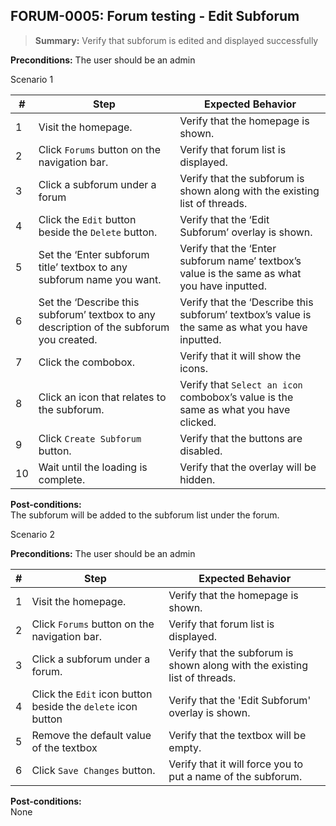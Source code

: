 ## **FORUM-0005:** Forum testing - Edit Subforum  

> **Summary:** Verify that subforum is edited and displayed successfully  <br>

**Preconditions:** The user should be an admin
 

Scenario 1 

 | \# | Step | Expected Behavior | 
 |----|------|-------------------| 
 |  1 |   Visit the homepage.   | Verify that the homepage is shown.   | 
 |  2 |   Click `Forums` button on the navigation bar.   | Verify that forum list is displayed.   | 
 |  3 |  Click a subforum under a forum   | Verify that the subforum is shown along with the existing list of threads.   |
 |  4 |   Click the `Edit` button beside the `Delete` button.   | Verify that the ‘Edit Subforum’ overlay is shown.   |  
 |  5 |   Set the ‘Enter subforum title’ textbox to any subforum name you want.   | Verify that the ‘Enter subforum name’ textbox’s value is the same as what you have inputted.   |    
 |  6 | Set the ‘Describe this subforum’ textbox to any description of the subforum you created.    | Verify that the ‘Describe this subforum’ textbox’s value is the same as what you have inputted.  |  
 |  7 | Click the combobox.   | Verify that it will show the icons.  |  
 |  8 |   Click an icon that relates to the subforum.  | Verify that `Select an icon` combobox’s value is the same as what you have clicked.  |  
 |  9 |   Click `Create Subforum` button.   | Verify that the buttons are disabled.  |  
 |  10|   Wait until the loading is complete.  | Verify that the overlay will be hidden.  |  

**Post-conditions:**  
The subforum will be added to the subforum list under the forum.

Scenario 2

**Preconditions:** The user should be an admin

 | \# | Step | Expected Behavior | 
 |----|------|-------------------| 
 |  1 |   Visit the homepage.   | Verify that the homepage is shown.   | 
 |  2 |   Click `Forums` button on the navigation bar.   | Verify that forum list is displayed.   | 
 |  3 |  Click a subforum under a forum.   |Verify that the subforum is shown along with the existing list of threads.   | 
 |  4 |   Click the `Edit` icon button beside the `delete` icon button   | Verify that the 'Edit Subforum' overlay is shown.  | 
 |  5 |  Remove the default value of the textbox   | Verify that the textbox will be empty.  |  
 |  6 |  Click `Save Changes` button.     | Verify that it will force you to put a name of the subforum.   |  

**Post-conditions:**  
None
